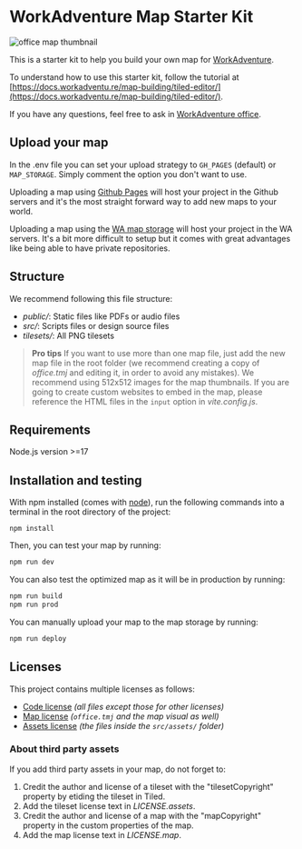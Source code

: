 # WorkAdventure Map Starter Kit

![office map thumbnail](src/hauptraum_gesamt.jpg)

This is a starter kit to help you build your own map for [WorkAdventure](https://workadventu.re).

To understand how to use this starter kit, follow the tutorial at [https://docs.workadventu.re/map-building/tiled-editor/](https://docs.workadventu.re/map-building/tiled-editor/).

If you have any questions, feel free to ask in [WorkAdventure office](https://play.staging.workadventu.re/@/tcm/workadventure/wa-village).

## Upload your map

In the .env file you can set your upload strategy to `GH_PAGES` (default) or `MAP_STORAGE`. Simply comment the option you don't want to use.

Uploading a map using [Github Pages](https://docs.github.com/pages) will host your project in the Github servers and it's the most straight forward way to add new maps to your world.

Uploading a map using the [WA map storage](https://docs.workadventu.re/map-building/tiled-editor/publish/wa-hosted) will host your project in the WA servers. It's a bit more difficult to setup but it comes with great advantages like being able to have private repositories.

## Structure

We recommend following this file structure:

* *public/*: Static files like PDFs or audio files
* *src/*: Scripts files or design source files
* *tilesets/*: All PNG tilesets

> **Pro tips**
> If you want to use more than one map file, just add the new map file in the root folder (we recommend creating a copy of *office.tmj* and editing it, in order to avoid any mistakes).
> We recommend using 512x512 images for the map thumbnails.
> If you are going to create custom websites to embed in the map, please reference the HTML files in the `input` option in *vite.config.js*.

## Requirements

Node.js version >=17

## Installation and testing

With npm installed (comes with [node](https://nodejs.org/en/)), run the following commands into a terminal in the root directory of the project:

```shell
npm install
```

Then, you can test your map by running:

```sh
npm run dev
```

You can also test the optimized map as it will be in production by running:

```sh
npm run build
npm run prod
```

You can manually upload your map to the map storage by running:

```sh
npm run deploy
```

## Licenses

This project contains multiple licenses as follows:

* [Code license](./LICENSE.code) *(all files except those for other licenses)*
* [Map license](./LICENSE.map) *(`office.tmj` and the map visual as well)*
* [Assets license](./LICENSE.assets) *(the files inside the `src/assets/` folder)*

### About third party assets

If you add third party assets in your map, do not forget to:

1. Credit the author and license of a tileset with the "tilesetCopyright" property by etiding the tileset in Tiled.
2. Add the tileset license text in *LICENSE.assets*.
3. Credit the author and license of a map with the "mapCopyright" property in the custom properties of the map.
4. Add the map license text in *LICENSE.map*.
